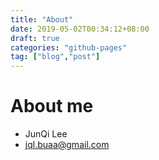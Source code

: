 ```yaml
---
title: "About"
date: 2019-05-02T00:34:12+08:00
draft: true
categories: "github-pages"
tag: ["blog","post"]
---
```


# About me
- JunQi Lee
- jql.buaa@gmail.com
